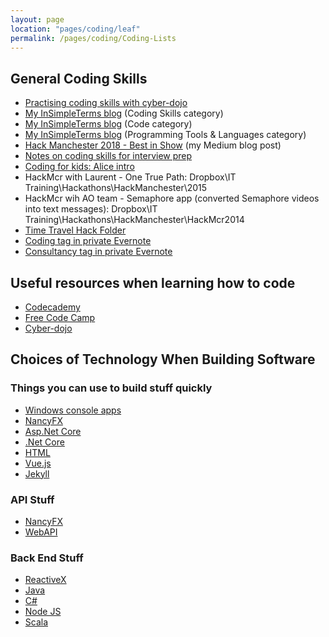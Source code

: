 ```yaml
---
layout: page
location: "pages/coding/leaf"
permalink: /pages/coding/Coding-Lists
---
```

## General Coding Skills

- [Practising coding skills with cyber-dojo](https://cyber-dojo.org)
- [My InSimpleTerms blog](https://insimpleterms.blog/category/coding-skills) (Coding Skills category)
- [My InSimpleTerms blog](https://insimpleterms.blog/category/code) (Code category)
- [My InSimpleTerms blog](https://insimpleterms.blog/category/programming-tools-languages) (Programming Tools & Languages category)
- [Hack Manchester 2018 - Best in Show](https://medium.com/a-woman-in-technology/hack-manchester-2018-best-in-show-ca6ef65fb49c) (my Medium blog post)
- [Notes on coding skills for interview prep](https://docs.google.com/document/d/1eIWoB0SP1fD08U-tOAc-SLbmF_59K4cC/edit)
- [Coding for kids: Alice intro](https://docs.google.com/document/d/14MeTcoK0rN7EIuBAB-wWfvkl6DBVFdpp/edit)
- HackMcr with Laurent - One True Path: Dropbox\IT Training\Hackathons\HackManchester\2015
- HackMcr wih AO team - Semaphore app (converted Semaphore videos into text messages): Dropbox\IT Training\Hackathons\HackManchester\HackMcr2014
- [Time Travel Hack Folder](https://drive.google.com/drive/folders/1II9WhAYOOyiKbbnzhx_MxTqtvX56OR8n)
- [Coding tag in private Evernote](https://www.evernote.com/client/web?login=true#?an=true&n=5a9ae15a-aad0-4ac3-b276-0d29c90d89b6&query=tag%1FCoding%1FtagGuid%3Adbd61449-b79d-4304-97da-c2b5460d762b%1Eview%3AVIEW%2FALL_NOTES&)
- [Consultancy tag in private Evernote](https://www.evernote.com/client/web?login=true#?an=true&n=e6eddff2-dc9e-45af-b649-eba0b3e53b2f&query=tag%1FConsultancy%1FtagGuid%3A1f5c3a55-6c76-4093-952d-9629968e5f16%1Eview%3AVIEW%2FALL_NOTES&) 

## Useful resources when learning how to code

- [Codecademy](https://www.codecademy.com/)
- [Free Code Camp](https://www.freecodecamp.org/)
- [Cyber-dojo](https://cyber-dojo.org)

## Choices of Technology When Building Software

### Things you can use to build stuff quickly

- [Windows console apps](/pages/coding/dotnet/Windows-Console-Apps)
- [NancyFX](/pages/coding/tools/NancyFX)
- [Asp.Net Core](/pages/coding/dotnet/Asp-Net-Core)
- [.Net Core](/pages/coding/dotnet/DotNet-Core-Resources)
- [HTML](/pages/coding/webdev/html)
- [Vue.js](/pages/coding/webdev/js/Vue-js)
- [Jekyll](/pages/coding/webdev/Jekyll/)

### API Stuff

- [NancyFX](/pages/coding/tools/NancyFX)
- [WebAPI](/pages/coding/dotnet/WebAPI)

### Back End Stuff

- [ReactiveX](/pages/coding/tools/ReactiveX)
- [Java](/pages/coding/lang/oo/Java)
- [C#](/pages/coding/lang/oo/C-Sharp)
- [Node JS](/pages/coding/webdev/js/Node-JS)
- [Scala](/pages/coding/lang/func/Scala)

